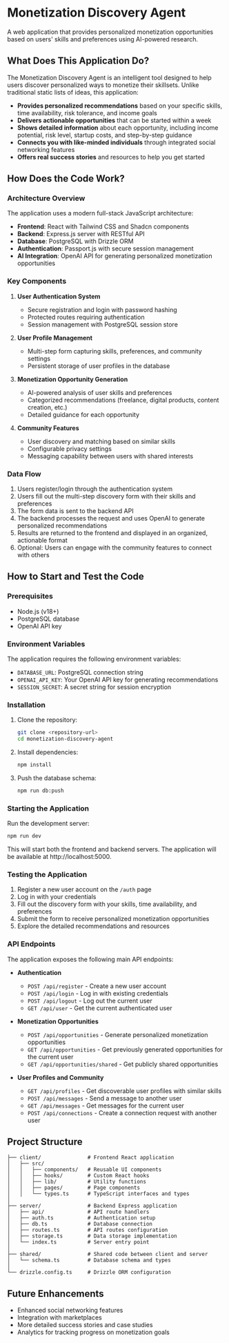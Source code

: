 # Monetization Discovery Agent

A web application that provides personalized monetization opportunities based on users' skills and preferences using AI-powered research.

## What Does This Application Do?

The Monetization Discovery Agent is an intelligent tool designed to help users discover personalized ways to monetize their skillsets. Unlike traditional static lists of ideas, this application:

- **Provides personalized recommendations** based on your specific skills, time availability, risk tolerance, and income goals
- **Delivers actionable opportunities** that can be started within a week
- **Shows detailed information** about each opportunity, including income potential, risk level, startup costs, and step-by-step guidance
- **Connects you with like-minded individuals** through integrated social networking features
- **Offers real success stories** and resources to help you get started

## How Does the Code Work?

### Architecture Overview

The application uses a modern full-stack JavaScript architecture:

- **Frontend**: React with Tailwind CSS and Shadcn components
- **Backend**: Express.js server with RESTful API
- **Database**: PostgreSQL with Drizzle ORM
- **Authentication**: Passport.js with secure session management
- **AI Integration**: OpenAI API for generating personalized monetization opportunities

### Key Components

1. **User Authentication System**
   - Secure registration and login with password hashing
   - Protected routes requiring authentication
   - Session management with PostgreSQL session store

2. **User Profile Management**
   - Multi-step form capturing skills, preferences, and community settings
   - Persistent storage of user profiles in the database

3. **Monetization Opportunity Generation**
   - AI-powered analysis of user skills and preferences
   - Categorized recommendations (freelance, digital products, content creation, etc.)
   - Detailed guidance for each opportunity

4. **Community Features**
   - User discovery and matching based on similar skills
   - Configurable privacy settings
   - Messaging capability between users with shared interests

### Data Flow

1. Users register/login through the authentication system
2. Users fill out the multi-step discovery form with their skills and preferences
3. The form data is sent to the backend API
4. The backend processes the request and uses OpenAI to generate personalized recommendations
5. Results are returned to the frontend and displayed in an organized, actionable format
6. Optional: Users can engage with the community features to connect with others

## How to Start and Test the Code

### Prerequisites

- Node.js (v18+)
- PostgreSQL database
- OpenAI API key

### Environment Variables

The application requires the following environment variables:

- `DATABASE_URL`: PostgreSQL connection string
- `OPENAI_API_KEY`: Your OpenAI API key for generating recommendations
- `SESSION_SECRET`: A secret string for session encryption

### Installation

1. Clone the repository:
   ```bash
   git clone <repository-url>
   cd monetization-discovery-agent
   ```

2. Install dependencies:
   ```bash
   npm install
   ```

3. Push the database schema:
   ```bash
   npm run db:push
   ```

### Starting the Application

Run the development server:
```bash
npm run dev
```

This will start both the frontend and backend servers. The application will be available at http://localhost:5000.

### Testing the Application

1. Register a new user account on the `/auth` page
2. Log in with your credentials
3. Fill out the discovery form with your skills, time availability, and preferences
4. Submit the form to receive personalized monetization opportunities
5. Explore the detailed recommendations and resources

### API Endpoints

The application exposes the following main API endpoints:

- **Authentication**
  - `POST /api/register` - Create a new user account
  - `POST /api/login` - Log in with existing credentials
  - `POST /api/logout` - Log out the current user
  - `GET /api/user` - Get the current authenticated user

- **Monetization Opportunities**
  - `POST /api/opportunities` - Generate personalized monetization opportunities
  - `GET /api/opportunities` - Get previously generated opportunities for the current user
  - `GET /api/opportunities/shared` - Get publicly shared opportunities

- **User Profiles and Community**
  - `GET /api/profiles` - Get discoverable user profiles with similar skills
  - `POST /api/messages` - Send a message to another user
  - `GET /api/messages` - Get messages for the current user
  - `POST /api/connections` - Create a connection request with another user

## Project Structure

```
├── client/               # Frontend React application
│   ├── src/
│   │   ├── components/   # Reusable UI components
│   │   ├── hooks/        # Custom React hooks
│   │   ├── lib/          # Utility functions
│   │   ├── pages/        # Page components
│   │   └── types.ts      # TypeScript interfaces and types
│
├── server/               # Backend Express application
│   ├── api/              # API route handlers
│   ├── auth.ts           # Authentication setup
│   ├── db.ts             # Database connection
│   ├── routes.ts         # API routes configuration
│   ├── storage.ts        # Data storage implementation
│   └── index.ts          # Server entry point
│
├── shared/               # Shared code between client and server
│   └── schema.ts         # Database schema and types
│
└── drizzle.config.ts     # Drizzle ORM configuration
```

## Future Enhancements

- Enhanced social networking features
- Integration with marketplaces
- More detailed success stories and case studies
- Analytics for tracking progress on monetization goals